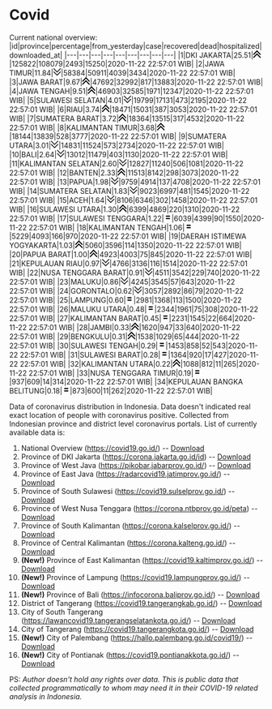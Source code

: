 # Covid
Current national overview:
|id|province|percentage|from_yesterday|case|recovered|dead|hospitalized|downloaded_at|
|---|---|---|---|---|---|---|---|---|
|1|DKI JAKARTA|25.51|![up](https://github.com/ariefrachmannn/covid/raw/master/img/rsz_img_186982.png)|125822|108079|2493|15250|2020-11-22 22:57:01 WIB|
|2|JAWA TIMUR|11.84|![down](https://github.com/ariefrachmannn/covid/raw/master/img/rsz_down.png)|58384|50911|4039|3434|2020-11-22 22:57:01 WIB|
|3|JAWA BARAT|9.67|![up](https://github.com/ariefrachmannn/covid/raw/master/img/rsz_img_186982.png)|47692|32992|817|13883|2020-11-22 22:57:01 WIB|
|4|JAWA TENGAH|9.51|![up](https://github.com/ariefrachmannn/covid/raw/master/img/rsz_img_186982.png)|46903|32585|1971|12347|2020-11-22 22:57:01 WIB|
|5|SULAWESI SELATAN|4.01|![down](https://github.com/ariefrachmannn/covid/raw/master/img/rsz_down.png)|19799|17131|473|2195|2020-11-22 22:57:01 WIB|
|6|RIAU|3.74|![up](https://github.com/ariefrachmannn/covid/raw/master/img/rsz_img_186982.png)|18471|15031|387|3053|2020-11-22 22:57:01 WIB|
|7|SUMATERA BARAT|3.72|![up](https://github.com/ariefrachmannn/covid/raw/master/img/rsz_img_186982.png)|18364|13515|317|4532|2020-11-22 22:57:01 WIB|
|8|KALIMANTAN TIMUR|3.68|![up](https://github.com/ariefrachmannn/covid/raw/master/img/rsz_img_186982.png)|18144|13839|528|3777|2020-11-22 22:57:01 WIB|
|9|SUMATERA UTARA|3.01|![down](https://github.com/ariefrachmannn/covid/raw/master/img/rsz_down.png)|14831|11524|573|2734|2020-11-22 22:57:01 WIB|
|10|BALI|2.64|![down](https://github.com/ariefrachmannn/covid/raw/master/img/rsz_down.png)|13012|11479|403|1130|2020-11-22 22:57:01 WIB|
|11|KALIMANTAN SELATAN|2.60|![down](https://github.com/ariefrachmannn/covid/raw/master/img/rsz_down.png)|12827|11240|506|1081|2020-11-22 22:57:01 WIB|
|12|BANTEN|2.33|![up](https://github.com/ariefrachmannn/covid/raw/master/img/rsz_img_186982.png)|11513|8142|298|3073|2020-11-22 22:57:01 WIB|
|13|PAPUA|1.98|![down](https://github.com/ariefrachmannn/covid/raw/master/img/rsz_down.png)|9759|4914|137|4708|2020-11-22 22:57:01 WIB|
|14|SUMATERA SELATAN|1.83|![down](https://github.com/ariefrachmannn/covid/raw/master/img/rsz_down.png)|9023|6997|481|1545|2020-11-22 22:57:01 WIB|
|15|ACEH|1.64|![down](https://github.com/ariefrachmannn/covid/raw/master/img/rsz_down.png)|8106|6346|302|1458|2020-11-22 22:57:01 WIB|
|16|SULAWESI UTARA|1.30|![up](https://github.com/ariefrachmannn/covid/raw/master/img/rsz_img_186982.png)|6399|4869|220|1310|2020-11-22 22:57:01 WIB|
|17|SULAWESI TENGGARA|1.22|![equal](https://github.com/ariefrachmannn/covid/raw/master/img/rsz_equal.png)|6039|4399|90|1550|2020-11-22 22:57:01 WIB|
|18|KALIMANTAN TENGAH|1.06|![equal](https://github.com/ariefrachmannn/covid/raw/master/img/rsz_equal.png)|5229|4093|166|970|2020-11-22 22:57:01 WIB|
|19|DAERAH ISTIMEWA YOGYAKARTA|1.03|![up](https://github.com/ariefrachmannn/covid/raw/master/img/rsz_img_186982.png)|5060|3596|114|1350|2020-11-22 22:57:01 WIB|
|20|PAPUA BARAT|1.00|![up](https://github.com/ariefrachmannn/covid/raw/master/img/rsz_img_186982.png)|4923|4003|75|845|2020-11-22 22:57:01 WIB|
|21|KEPULAUAN RIAU|0.97|![down](https://github.com/ariefrachmannn/covid/raw/master/img/rsz_down.png)|4766|3136|116|1514|2020-11-22 22:57:01 WIB|
|22|NUSA TENGGARA BARAT|0.91|![down](https://github.com/ariefrachmannn/covid/raw/master/img/rsz_down.png)|4511|3542|229|740|2020-11-22 22:57:01 WIB|
|23|MALUKU|0.86|![down](https://github.com/ariefrachmannn/covid/raw/master/img/rsz_down.png)|4245|3545|57|643|2020-11-22 22:57:01 WIB|
|24|GORONTALO|0.62|![down](https://github.com/ariefrachmannn/covid/raw/master/img/rsz_down.png)|3057|2892|86|79|2020-11-22 22:57:01 WIB|
|25|LAMPUNG|0.60|![equal](https://github.com/ariefrachmannn/covid/raw/master/img/rsz_equal.png)|2981|1368|113|1500|2020-11-22 22:57:01 WIB|
|26|MALUKU UTARA|0.48|![equal](https://github.com/ariefrachmannn/covid/raw/master/img/rsz_equal.png)|2344|1961|75|308|2020-11-22 22:57:01 WIB|
|27|KALIMANTAN BARAT|0.45|![equal](https://github.com/ariefrachmannn/covid/raw/master/img/rsz_equal.png)|2231|1545|22|664|2020-11-22 22:57:01 WIB|
|28|JAMBI|0.33|![up](https://github.com/ariefrachmannn/covid/raw/master/img/rsz_img_186982.png)|1620|947|33|640|2020-11-22 22:57:01 WIB|
|29|BENGKULU|0.31|![up](https://github.com/ariefrachmannn/covid/raw/master/img/rsz_img_186982.png)|1538|1029|65|444|2020-11-22 22:57:01 WIB|
|30|SULAWESI TENGAH|0.29|![equal](https://github.com/ariefrachmannn/covid/raw/master/img/rsz_equal.png)|1453|858|52|543|2020-11-22 22:57:01 WIB|
|31|SULAWESI BARAT|0.28|![equal](https://github.com/ariefrachmannn/covid/raw/master/img/rsz_equal.png)|1364|920|17|427|2020-11-22 22:57:01 WIB|
|32|KALIMANTAN UTARA|0.22|![up](https://github.com/ariefrachmannn/covid/raw/master/img/rsz_img_186982.png)|1088|812|11|265|2020-11-22 22:57:01 WIB|
|33|NUSA TENGGARA TIMUR|0.19|![equal](https://github.com/ariefrachmannn/covid/raw/master/img/rsz_equal.png)|937|609|14|314|2020-11-22 22:57:01 WIB|
|34|KEPULAUAN BANGKA BELITUNG|0.18|![equal](https://github.com/ariefrachmannn/covid/raw/master/img/rsz_equal.png)|873|600|11|262|2020-11-22 22:57:01 WIB|

Data of coronavirus distribution in Indonesia. Data doesn't indicated real exact location of people with coronavirus positive. Collected from Indonesian province and district level coronavirus portals. List of currently available data is:
1. National Overview (https://covid19.go.id/) -- [Download](https://www.dropbox.com/s/66ly270fw4y76fx/covid_nasional.csv?dl=0)
2. Province of DKI Jakarta (https://corona.jakarta.go.id/id) -- [Download](https://riwayat-file-covid-19-dki-jakarta-jakartagis.hub.arcgis.com/)
3. Province of West Java (https://pikobar.jabarprov.go.id/) -- [Download](https://www.dropbox.com/s/alg0zp60fylq6cn/covid_jabar.csv?dl=0)
4. Province of East Java (https://radarcovid19.jatimprov.go.id/) -- [Download](https://www.dropbox.com/sh/e7vtgcnl4ckbvr4/AADo9UMRDZvrhHn66qTHZOvNa?dl=0)
5. Province of South Sulawesi (https://covid19.sulselprov.go.id/) -- [Download](https://www.dropbox.com/s/z5ek23lwcztj7z7/covid_sulsel.csv?dl=0)
6. Province of West Nusa Tenggara (https://corona.ntbprov.go.id/peta) -- [Download](https://www.dropbox.com/s/4p2k93n42xx0c00/covid_ntb.csv?dl=0)
7. Province of South Kalimantan (https://corona.kalselprov.go.id/) -- [Download](https://www.dropbox.com/sh/7aa2kvz8lb04pzz/AADH1Oj5oFMw2mp-D3JStPRsa?dl=0)
8. Province of Central Kalimantan (https://corona.kalteng.go.id/) -- [Download](https://www.dropbox.com/s/9q01v5r3ys2ozk4/covid_kalteng.csv?dl=0)
9. **(New!)** Province of East Kalimantan (https://covid19.kaltimprov.go.id/) -- [Download](https://www.dropbox.com/sh/qhpxj532nm80goa/AAB6ek_fp1__ieTR0TFQpfIga?dl=0)
10. **(New!)** Province of Lampung (https://covid19.lampungprov.go.id/) -- [Download](https://www.dropbox.com/s/ecuew6oa9kzwqwx/covid_lampung.csv?dl=0)
11. **(New!)** Province of Bali (https://infocorona.baliprov.go.id/) -- [Download](https://www.dropbox.com/sh/iceiwun4ufttmiu/AAC7dSRMpfTjPI1Lfzw-LeCUa?dl=0)
12. District of Tangerang (https://covid19.tangerangkab.go.id/) -- [Download](https://www.dropbox.com/sh/yxovyy6sy5bnz4p/AACZzVHinisKmz8oQWyQJ3nua?dl=0)
13. City of South Tangerang (https://lawancovid19.tangerangselatankota.go.id/) -- [Download](https://www.dropbox.com/s/zlvxo4ivswdzmle/covid_tangsel.csv?dl=0)
14. City of Tangerang (https://covid19.tangerangkota.go.id/) -- [Download](https://www.dropbox.com/s/e53224kvdrpjzy0/covid_tangkot.csv?dl=0)
15. **(New!)** City of Palembang (https://hallo.palembang.go.id/covid19/) -- [Download](https://www.dropbox.com/sh/oj17bhwhlpjht9e/AABZEG-OiaSaFvikATDx6coEa?dl=0)
16. **(New!)** City of Pontianak (https://covid19.pontianakkota.go.id/) -- [Download](https://www.dropbox.com/sh/66if3y4ly51j4sh/AADQ-zwLGa7Kz4ZzJgDw2-3na?dl=0)

PS: *Author doesn't hold any rights over data. This is public data that collected programmatically to whom may need it in their COVID-19 related analysis in Indonesia.*
